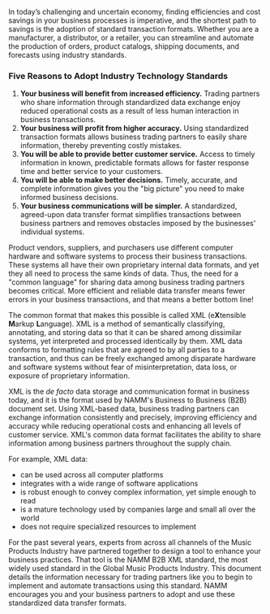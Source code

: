 <p>In today&rsquo;s challenging and uncertain economy, finding efficiencies and cost savings in your business processes is imperative, and the shortest path to savings is the adoption of standard transaction formats. Whether you are a manufacturer, a distributor, or a retailer, you can streamline and automate the production of orders, product catalogs, shipping documents, and forecasts using industry standards.</p>

<h3>Five Reasons to Adopt Industry Technology Standards</h3>

<ol >
	<li> <strong>Your business will benefit from increased efficiency.</strong>
	Trading partners who share information through standardized data exchange enjoy
	reduced operational costs as a result of less human interaction in business transactions.
	</li>
	<li >
	 <strong>Your business will profit from higher accuracy.</strong>
	 Using standardized transaction formats allows business trading partners to easily share information, thereby preventing costly mistakes.
	</li>
	<li >
	 <strong>You will be able to provide better customer service.</strong>
	 Access to timely information in known, predictable formats allows for faster response time and better service to your customers.
	</li>
	<li >
	 <strong>You will be able to make better decisions.</strong>
	 Timely, accurate, and complete information gives you the &quot;big picture&quot; you need to make informed business decisions.
	</li>
	<li >
	<strong>Your business communications will be simpler.</strong>
	A standardized, agreed-upon data transfer format simplifies transactions between business partners
	 and removes obstacles imposed by the businesses&#39; individual systems.
	</li>
</ol>

<p>Product vendors, suppliers, and purchasers use different computer hardware and software systems to process their business transactions.
These systems all have their own proprietary internal data formats, and yet they all need to process the same kinds of data.
Thus, the need for a &quot;common language&quot; for sharing data among business trading partners becomes critical.
More efficient and reliable data transfer means fewer errors in your business transactions, and that means a better bottom line!</p>

<p>The common format that makes this possible is called XML (e<strong>X</strong>tensible <strong>M</strong>arkup <strong>L</strong>anguage).
 XML is a method of semantically classifying, annotating, and storing data so that it can be shared among dissimilar systems,
 yet interpreted and processed identically by them. XML data conforms to formatting rules that are agreed to by all parties to a transaction,
  and thus can be freely exchanged among disparate hardware and software systems without fear of misinterpretation, data loss,
   or exposure of proprietary information.</p>

<p>XML is the <em>de facto</em> data storage and communication format in business today, and it is the format used
 by NAMM&#39;s Business to Business (B2B) document set. Using XML-based data, business trading partners can exchange
 information consistently and precisely, improving efficiency and accuracy while reducing operational costs and
 enhancing all levels of customer service. XML&#39;s common data format facilitates the ability to share information
 among business partners throughout the supply chain.</p>

<p>For example, XML data:</p>

<ul >
	<li>
	can be used across all computer platforms
	</li>
	<li>
	integrates with a wide range of software applications
	</li>
	<li >
	is robust enough to convey complex information, yet simple enough to read
	</li>
	<li >
	is a mature technology used by companies large and small all over the world
	</li>
	<li >
	does not require specialized resources to implement
	</li>
</ul>

<p>For the past several years, experts from across all channels of the Music Products Industry
have partnered together to design a tool to enhance your business practices.
 That tool is the NAMM B2B XML standard, the most widely used standard in the Global Music Products Industry.
 This document details the information necessary for trading partners like you to begin to implement
 and automate transactions using this standard. NAMM encourages you and your business partners to
  adopt and use these standardized data transfer formats.</p>
